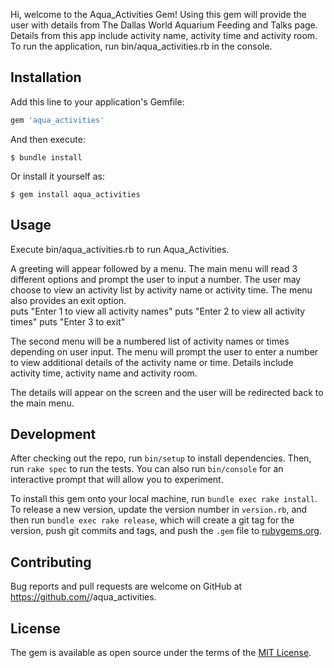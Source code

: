 Hi, welcome to the Aqua_Activities Gem! Using this gem will provide the user with details from The Dallas World Aquarium Feeding and Talks page. Details from this app include activity name, activity time and activity room. To run the application, run bin/aqua_activities.rb in the console. 

## Installation

Add this line to your application's Gemfile:

```ruby
gem 'aqua_activities'
```

And then execute:

    $ bundle install

Or install it yourself as:

    $ gem install aqua_activities

## Usage

Execute bin/aqua_activities.rb to run Aqua_Activities. 

A greeting will appear followed by a menu. 
The main menu will read 3 different options and prompt the user to input a number. The user may choose to view an activity list by activity name or activity time. The menu also provides an exit option.  
    puts "Enter 1 to view all activity names"
    puts "Enter 2 to view all activity times"
    puts "Enter 3 to exit"

The second menu will be a numbered list of activity names or times depending on user input. The menu will prompt the user to enter a number to view additional details of the activity name or time. Details include activity time, activity name and activity room. 

The details will appear on the screen and the user will be redirected back to the main menu. 

## Development

After checking out the repo, run `bin/setup` to install dependencies. Then, run `rake spec` to run the tests. You can also run `bin/console` for an interactive prompt that will allow you to experiment.

To install this gem onto your local machine, run `bundle exec rake install`. To release a new version, update the version number in `version.rb`, and then run `bundle exec rake release`, which will create a git tag for the version, push git commits and tags, and push the `.gem` file to [rubygems.org](https://rubygems.org).

## Contributing

Bug reports and pull requests are welcome on GitHub at https://github.com/<github username>/aqua_activities.


## License

The gem is available as open source under the terms of the [MIT License](https://opensource.org/licenses/MIT).
